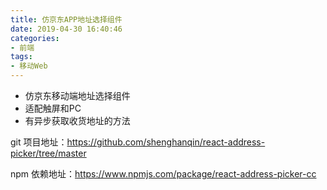 ```yaml
---
title: 仿京东APP地址选择组件
date: 2019-04-30 16:40:46
categories:
- 前端
tags:
- 移动Web
---
```



*  仿京东移动端地址选择组件
*  适配触屏和PC
*  有异步获取收货地址的方法

git 项目地址：https://github.com/shenghanqin/react-address-picker/tree/master

npm 依赖地址：https://www.npmjs.com/package/react-address-picker-cc